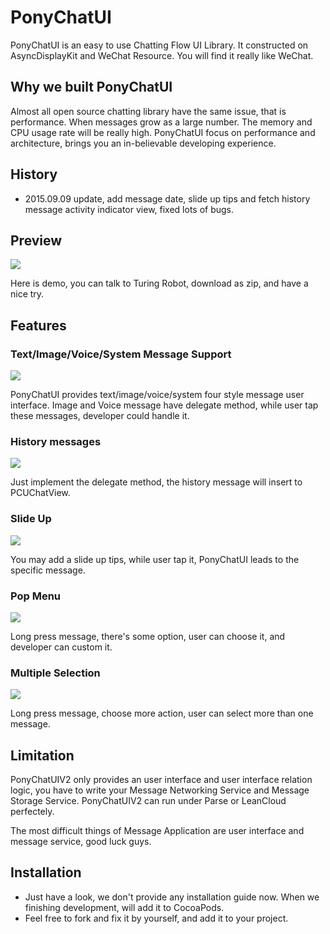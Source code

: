 # PonyChatUI
PonyChatUI is an easy to use Chatting Flow UI Library. It constructed on AsyncDisplayKit and WeChat Resource. You will find it really like WeChat.

## Why we built PonyChatUI
Almost all open source chatting library have the same issue, that is performance. When messages grow as a large number. The memory and CPU usage rate will be really high.
PonyChatUI focus on performance and architecture, brings you an in-believable developing experience.

## History

* 2015.09.09 update, add message date, slide up tips and fetch history message activity indicator view, fixed lots of bugs.

## Preview

![](https://raw.githubusercontent.com/PonyGroup/PonyChatUIV2/master/screenshot/1.gif)

Here is demo, you can talk to Turing Robot, download as zip, and have a nice try.

## Features

### Text/Image/Voice/System Message Support

![](https://raw.githubusercontent.com/PonyGroup/PonyChatUIV2/master/screenshot/DemoVideo.gif)

PonyChatUI provides text/image/voice/system four style message user interface.
Image and Voice message have delegate method, while user tap these messages, developer could handle it.

### History messages

![](https://raw.githubusercontent.com/PonyGroup/PonyChatUIV2/master/screenshot/3.gif)

Just implement the delegate method, the history message will insert to PCUChatView.

### Slide Up

![](https://raw.githubusercontent.com/PonyGroup/PonyChatUIV2/master/screenshot/2.gif)

You may add a slide up tips, while user tap it, PonyChatUI leads to the specific message.

### Pop Menu

![](https://raw.githubusercontent.com/PonyGroup/PonyChatUIV2/master/screenshot/4.png)

Long press message, there's some option, user can choose it, and developer can custom it.

### Multiple Selection

![](https://raw.githubusercontent.com/PonyGroup/PonyChatUIV2/master/screenshot/5.png)

Long press message, choose more action, user can select more than one message.

## Limitation

PonyChatUIV2 only provides an user interface and user interface relation logic, you have to write your Message Networking Service and Message Storage Service. PonyChatUIV2 can run under Parse or LeanCloud perfectely.

The most difficult things of Message Application are user interface and message service, good luck guys.

## Installation

* Just have a look, we don't provide any installation guide now. When we finishing development, will add it to CocoaPods.
* Feel free to fork and fix it by yourself, and add it to your project.
